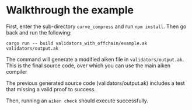 # Walkthrough the example

First, enter the sub-directory ```curve_compress``` and run ```npm install```. Then go back and run the following:

```cargo run -- build validators_with_offchain/example.ak validators/output.ak```

The command will generate a modified aiken file in ```validators/output.ak```. This is the final source code, over which
you can use the main aiken compiler

The previous generated source code (validators/output.ak) includes a test that missing a valid proof to success.

Then, running an ```aiken check``` should execute successfully.
